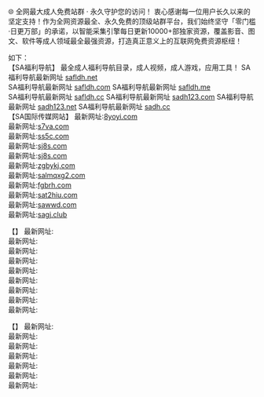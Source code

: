 🌐 全网最大成人免费站群 · 永久守护您的访问！
衷心感谢每一位用户长久以来的坚定支持！作为全网资源最全、永久免费的顶级站群平台，我们始终坚守「零门槛·日更万部」的承诺，以智能采集引擎每日更新10000+部独家资源，覆盖影音、图文、软件等成人领域最全最强资源，打造真正意义上的互联网免费资源枢纽！                                                                                                                    

如下：                                                                                                                                                                 
【SA福利导航】 最全成人福利导航目录，成人视频，成人游戏，应用工具！                                                                                                         SA福利导航最新网址      [safldh.net](safldh.net)                                                                                                                        
SA福利导航最新网址      [safldh.com](safldh.com)                                                                                                                        SA福利导航最新网址      [safldh.me](safldh.me)                                                                                                                          
SA福利导航最新网址      [safldh.cc](safldh.cc)                                                                                                                          SA福利导航最新网址      [sadh123.com](sadh123.com)                                                                                                                      SA福利导航最新网址      [sadh123.net](sadh123.net)                                                                                                                      SA福利导航最新网址      [sadh.cc](sadh.cc)                                                                                                                                                                                                                                                                                           
【SA国际传媒网站】
最新网址:[8yoyi.com](8yoyi.com)                                                                                                                             
最新网址:[s7va.com](s7va.com)                                                                                                                                
最新网址:[ss5c.com](ss5c.com)                                                                                                                               
最新网址:[sj8s.com](sj8s.com)                                                                                                                               
最新网址:[sj8s.com](sj8s.com)                                                                                                                               
最新网址:[zgbykj.com](zgbykj.com)                                                                                                                               
最新网址:[salmqxg2.com](salmqxg2.com)                                                                                                                               
最新网址:[fgbrh.com](fgbrh.com)                                                                                                                               
最新网址:[sat2hiu.com](sat2hiu.com)                                                                                                                               
最新网址:[sawwd.com](sawwd.com)                                                                                                                               
最新网址:[sagj.club](sagj.club)                                                                                                                               

【】
最新网址:[]()           
最新网址:[]()            
最新网址:[]()         
最新网址:[]()             
最新网址:[]()            
最新网址:[]()     
最新网址:[]()             
最新网址:[]()          
最新网址:[]()       

【】
最新网址:[]()         
最新网址:[]()         
最新网址:[]()    
最新网址:[]()       
最新网址:[]()            
最新网址:[]()     
最新网址:[]()             
